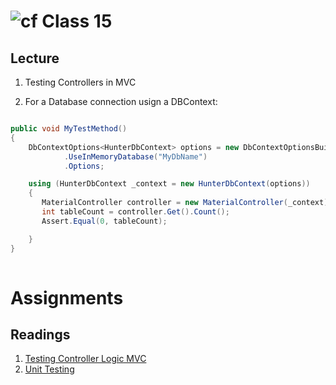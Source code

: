 ![cf](http://i.imgur.com/7v5ASc8.png) Class 15
=====================================

## Lecture
1. Testing Controllers in MVC


1. For a Database connection usign a DBContext:

```csharp

public void MyTestMethod()
{
	DbContextOptions<HunterDbContext> options = new DbContextOptionsBuilder<HunterDbContext>()
            .UseInMemoryDatabase("MyDbName")
            .Options;

	using (HunterDbContext _context = new HunterDbContext(options))
	{
	   MaterialController controller = new MaterialController(_context);
	   int tableCount = controller.Get().Count();
	   Assert.Equal(0, tableCount);

	}
}
 

```

# Assignments

## Readings
1. [Testing Controller Logic MVC](https://docs.microsoft.com/en-us/aspnet/core/mvc/controllers/testing)
1. [Unit Testing](https://docs.microsoft.com/en-us/aspnet/mvc/overview/older-versions-1/unit-testing/creating-unit-tests-for-asp-net-mvc-applications-cs)
